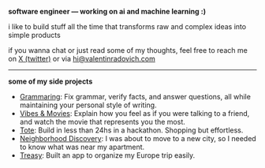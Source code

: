 **software engineer — working on ai and machine learning :)**

i like to build stuff all the time that transforms raw and complex ideas into simple products

if you wanna chat or just read some of my thoughts, feel free to reach me on [X (twitter)](https://x.com/software_valen) or via [hi@valentinradovich.com](hi@valentinradovich.com)

---
**some of my side projects**
- [Grammaring](https://www.raycast.com/valenradovich/grammaring): Fix grammar, verify facts, and answer questions, all while maintaining your personal style of writing.
- [Vibes & Movies](vibesnmovies.com): Explain how you feel as if you were talking to a friend, and watch the movie that represents you the most.
- [Tote](https://x.com/software_valen/status/1898735605212762296): Build in less than 24hs in a hackathon. Shopping but effortless. 
- [Neighborhood Discovery](https://x.com/software_valen/status/1874193625086869837): I was about to move to a new city, so I needed to know what was near my apartment.
- [Treasy](https://x.com/software_valen/status/1916659209871007983): Built an app to organize my Europe trip easily.

